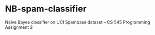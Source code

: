 # NB-spam-classifier
Naïve Bayes classifier on UCI Spambase dataset – CS 545 Programming Assignment 2
